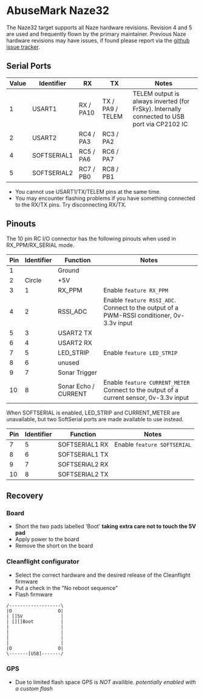 # AbuseMark Naze32

The Naze32 target supports all Naze hardware revisions. Revision 4 and 5 are used and
frequently flown by the primary maintainer. Previous Naze hardware revisions may have issues,
if found please report via the [github issue tracker](https://github.com/cleanflight/cleanflight/issues).

## Serial Ports

| Value | Identifier  | RX        | TX               | Notes                                                                                       |
| ----- | ----------- | --------- | ---------------- | ------------------------------------------------------------------------------------------- |
| 1     | USART1      | RX / PA10 | TX / PA9 / TELEM | TELEM output is always inverted (for FrSky). Internally connected to USB port via CP2102 IC |
| 2     | USART2      | RC4 / PA3 | RC3 / PA2        |                                                                                             |
| 4     | SOFTSERIAL1 | RC5 / PA6 | RC6 / PA7        |                                                                                             |
| 5     | SOFTSERIAL2 | RC7 / PB0 | RC8 / PB1        |                                                                                             |

- You cannot use USART1/TX/TELEM pins at the same time.
- You may encounter flashing problems if you have something connected to the RX/TX pins. Try disconnecting RX/TX.

## Pinouts

The 10 pin RC I/O connector has the following pinouts when used in RX_PPM/RX_SERIAL mode.

| Pin | Identifier | Function             | Notes                                                                                     |
| --- | ---------- | -------------------- | ----------------------------------------------------------------------------------------- |
| 1   |            | Ground               |                                                                                           |
| 2   | Circle     | +5V                  |                                                                                           |
| 3   | 1          | RX_PPM               | Enable `feature RX_PPM`                                                                   |
| 4   | 2          | RSSI_ADC             | Enable `feature RSSI_ADC`. Connect to the output of a PWM-RSSI conditioner, 0v-3.3v input |
| 5   | 3          | USART2 TX            |                                                                                           |
| 6   | 4          | USART2 RX            |                                                                                           |
| 7   | 5          | LED_STRIP            | Enable `feature LED_STRIP`                                                                |
| 8   | 6          | unused               |                                                                                           |
| 9   | 7          | Sonar Trigger        |                                                                                           |
| 10  | 8          | Sonar Echo / CURRENT | Enable `feature CURRENT_METER` Connect to the output of a current sensor, 0v-3.3v input   |

When SOFTSERIAL is enabled, LED_STRIP and CURRENT_METER are unavailable, but two SoftSerial ports are made available to use instead.

| Pin | Identifier | Function       | Notes                       |
| --- | ---------- | -------------- | --------------------------- |
| 7   | 5          | SOFTSERIAL1 RX | Enable `feature SOFTSERIAL` |
| 8   | 6          | SOFTSERIAL1 TX |                             |
| 9   | 7          | SOFTSERIAL2 RX |                             |
| 10  | 8          | SOFTSERIAL2 TX |                             |

## Recovery

### Board

- Short the two pads labelled 'Boot' **taking extra care not to touch the 5V pad**
- Apply power to the board
- Remove the short on the board

### Cleanflight configurator

- Select the correct hardware and the desired release of the Cleanflight firmware
- Put a check in the "No reboot sequence"
- Flash firmware

```
/-------------------\
|O                 O|
| []5V              |
| [][]Boot          |
|                   |
|                   |
|                   |
|                   |
|O                 O|
\-------[USB]-------/
```

### GPS

- Due to limited flash space GPS is _NOT_ availible. _potentially enabled with a custom flash_
